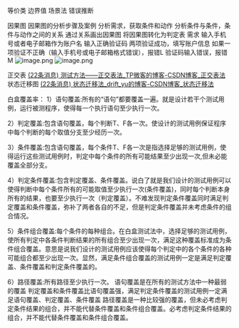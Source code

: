 等价类 
边界值 
场景法 
错误推断

因果图 
因果图的分析步骤及案例
分析需求，获取条件和动作
分析条件与条件，条件与动作之间的关系
通过关系画出因果图
将因果图转化为判定表
需求
输入手机号或者电子邮箱作为账户名
输入正确验证码
两项验证成功，填写账户信息
如果一项验证不正确（输入手机号或电子邮箱格式错误），报错L
验证码输入错误，报错M
![image.png](https://gitee.com/sinoeast/imgs/raw/master/20230227135817.png)
![image.png](https://gitee.com/sinoeast/imgs/raw/master/20230227135825.png)


正交表 
[(22条消息) 测试方法——正交表法_TP微客的博客-CSDN博客_正交表法](https://blog.csdn.net/weixin_42885805/article/details/105113919)
状态迁移图 
[(22条消息) 状态迁移法_drift_yu的博客-CSDN博客_状态迁移法](https://blog.csdn.net/drift_yu/article/details/120427538)

白盒覆盖率：
1）语句覆盖:所有的“语句”都要覆盖一遍。就是设计若干个测试用例，运行被测程序，使得每一个执行语句至少执行一次。

2）判定覆盖:包含语句覆盖，每个判断T、F各一次。使设计的测试用例保证程序中每个判断的每个取值分支至少经历一次。

3）条件覆盖:包含语句覆盖，每个条件T、F各一次是指选择足够的测试用例，使得运行这些测试用例时，判定中每个条件的所有可能结果至少出现一次,但未必能覆盖全部分支。

4）判定条件覆盖:包含判定覆盖、条件覆盖。说白了就是我们设计的测试用例可以使得判断中每个条件所有的可能取值至少执行一次(条件覆盖)，同时每个判断本身所有的结果，也要至少执行一次（判定覆盖）。不难发现判定条件覆盖同时满足判定覆盖和条件覆盖，弥补了两者各自的不足，但是判定条件覆盖并未考虑条件的组合情况。

5）条件组合覆盖:每个条件的每种组合。在白盒测试法中，选择足够的测试用例，使所有判定中各条件判断结果的所有组合至少出现一次，满足这种覆盖标准成为条件组合覆盖。意思是说我们设计的测试用例应该使得每个判定中的各个条件的各种可能组合都至少出现一次。显然，满足条件组合覆盖的测试用例一定是满足判定覆盖、条件覆盖和判定条件覆盖的。

6）路径覆盖:所有路径至少执行一次。
语句覆盖是在所有的测试方法中一种最弱的覆盖
判定覆盖和条件覆盖比语句覆盖强，满足判定条件覆盖的测试用例一定满足语句覆盖、判定覆盖、条件覆盖
路径覆盖是一种比较强的覆盖，但未必考虑判定条件结果的组合，并不能代替条件覆盖和条件组合覆盖。必考虑判定条件结果的组合，并不能代替条件覆盖和条件组合覆盖。